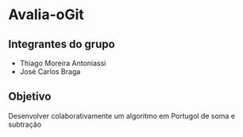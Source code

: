 # Avalia-oGit

## Integrantes do grupo
- Thiago Moreira Antoniassi
- José Carlos Braga

## Objetivo
Desenvolver colaborativamente um algoritmo em Portugol de soma e subtração 

